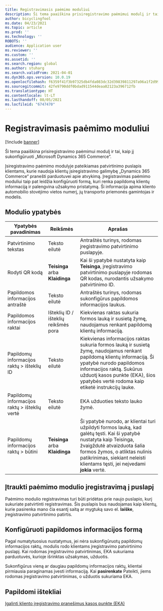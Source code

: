 ```yaml
---
title: Registravimasis paėmimo moduliui
description: Ši tema paaiškina prisiregistravimo paėmimui modulį ir tai, kaip jį sukonfigūruoti „Microsoft Dynamics 365 Commerce“.
author: bicyclingfool
ms.date: 04/23/2021
ms.topic: article
ms.prod: ''
ms.technology: ''
ROBOTS: ''
audience: Application user
ms.reviewer: ''
ms.custom: ''
ms.assetid: ''
ms.search.region: global
ms.author: stuharg
ms.search.validFrom: 2021-04-01
ms.dyn365.ops.version: 10.0.19
ms.openlocfilehash: f6359f41f3b97325db4fda083dc32d39839811297a96a1f2d99a93990c00afae
ms.sourcegitcommit: 42fe9790ddf0bdad911544deaa82123a396712fb
ms.translationtype: HT
ms.contentlocale: lt-LT
ms.lasthandoff: 08/05/2021
ms.locfileid: "6747470"
---
```

# <a name="check-in-for-pickup-module"></a>Registravimasis paėmimo moduliui

[!include [banner](includes/banner.md)]

Ši tema paaiškina prisiregistravimo paėmimui modulį ir tai, kaip jį sukonfigūruoti „Microsoft Dynamics 365 Commerce“.

Įsiregistravimo paėmimo modulyje pateikiamas patvirtinimo puslapis klientams, kurie naudoja klientų įsiregistravimo galimybę „Dynamics 365 Commerce“ pranešti parduotuvei apie atvykimą. Įregistravimas paėmimo moduliui taip pat leidžia konfigūruoti formą, kuri renka papildomą klientų informaciją ir palengvina užsakymo pristatymą. Ši informacija apima kliento automobilio stovėjimo vietos numerį, jų transporto priemonės gamintojas ir modelis. 

## <a name="module-properties"></a>Modulio ypatybės

| Ypatybės pavadinimas | Reikšmės | Aprašas |
|---------------|--------|-------------|
| Patvirtinimo tekstas | Teksto eilutė | Antraštės turinys, rodomas įregistravimo patvirtinimo puslapyje. |
| Rodyti QR kodą | **Teisinga** arba **Klaidinga** | Kai ši ypatybė nustatyta kaip **Teisinga**, įregistravimo patvirtinimo puslapyje rodomas QR kodas, nurodantis užsakymo patvirtinimo ID. |
| Papildomos informacijos antraštė | Teksto eilutė | Antraštės turinys, rodomas sukonfigūrus papildomos informacijos laukus. |
| Papildomos informacijos raktai | Išteklių ID / išteklių reikšmės pora | Kiekvienas raktas sukuria formos lauką ir susietą žymę, naudojamus renkant papildomą klientų informaciją. |
| Papildomų informacijos raktų \> išteklių ID | Teksto eilutė | Kiekvienas informacijos raktas sukuria formos lauką ir susietą žymę, naudojamus renkant papildomą klientų informaciją. Ši ypatybė nurodo papildomos informacijos raktą. Sukūrus užduotį kasos punkte (EKA), šios ypatybės vertė rodoma kaip etiketė instrukcijų lauke. |
| Papildomų informacijos raktų \> išteklių vertė | Teksto eilutė | EKA užduoties teksto lauko žymė. |
| Papildomų informacijos raktų \> būtini | **Teisinga** arba **Klaidinga** | Ši ypatybė nurodo, ar klientai turi užpildyti formos lauką, kad galėtų tęsti. Kai ši ypatybė nustatyta kaip Teisinga, žvaigždutė atvaizduota šalia formos žymos, o atliktas nulinis patikrinimas, siekiant neleisti klientams tęsti, jei neįvedami **jokia** vertė. |

## <a name="add-the-check-in-for-pickup-module-to-a-page"></a>Įtraukti paėmimo modulio įregistravimą į puslapį

Paėmimo modulio registravimas turi būti pridėtas prie naujo puslapio, kurį sukuriate patvirtinti registravimas. Šis puslapis bus naudojamas kaip klientų, kurie pasirenka mano čia esantį saitą ar mygtuką savo el. **laiške**, įregistravimo patvirtinimo patirtis. 

## <a name="configure-the-additional-information-form"></a>Konfigūruoti papildomos informacijos formą

Pagal numatytuosius nustatymus, jei nėra sukonfigūruotų papildomų informacijos raktų, modulis rodo klientams įregistravimo patvirtinimo puslapį. Kai rodomas įregistravimo patvirtinimas, EKA sukuriama parduotuvės, kurioje išrinktas užsakymas, užduotis.

Sukonfigūrus vieną ar daugiau papildomų informacijos raktų, klientai pirmiausia paraginamas įvesti informaciją. Kai **pasirenkate** Pateikti, jiems rodomas įregistravimo patvirtinimas, o užduotis sukuriama EKA. 

## <a name="additional-resources"></a>Papildomi ištekliai

[Įgalinti kliento įregistravimo pranešimus kasos punkte (EKA)](enable-customer-check-in.md)
